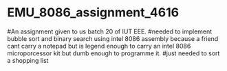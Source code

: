 # EMU_8086_assignment_4616

#An assignment given to us batch 20 of IUT EEE. 
#needed to implement bubble sort and binary search using intel 8086 assembly because a friend cant carry a notepad but is legend enough to carry an intel 8086 microporcessor kit but dumb enough to programme it. 
#just needed to sort a shopping list
